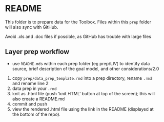 # README

This folder is to prepare data for the Toolbox. Files within this `prep` folder will also sync with GitHub. 

Avoid .xls and .doc files if possible, as GitHub has trouble with large files 

## Layer prep workflow 

- use `README.md`s within each prep folder (eg prep/LIV) to identify data source, brief description of the goal model, and other considerations/2.0

1. copy `prep/data_prep_template.rmd` into a prep directory, rename `.rmd` and rename line 2 
2. data prep in your `.rmd`
3. knit as .html file (push 'knit HTML' button at top of the screen); this will also create a README.md
4. commit and push
5. view the rendered .html file using the link in the README (displayed at the bottom of the repo). 
